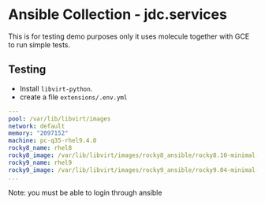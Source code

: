 # Ansible Collection - jdc.services

This is for testing demo purposes only it uses molecule together
with GCE to run simple tests.

## Testing

* Install ``libvirt-python``.
* create a file ``extensions/.env.yml``

```yaml
---
pool: /var/lib/libvirt/images
network: default
memory: "2097152"
machine: pc-q35-rhel9.4.0
rocky8_name: rhel8
rocky8_image: /var/lib/libvirt/images/rocky8_ansible/rocky8.10-minimal-1.qcow2
rocky9_name: rhel9
rocky9_image: /var/lib/libvirt/images/rocky9_ansible/rocky9.04-minimal-1.qcow2
...
```

Note: you must be able to login through ansible
